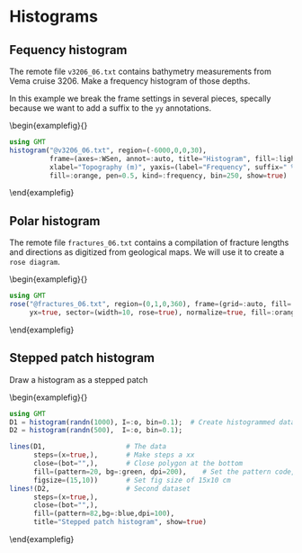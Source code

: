 # Histograms

## Fequency histogram

The remote file `v3206_06.txt` contains bathymetry measurements from Vema cruise 3206.
Make a frequency histogram of those depths.

In this example we break the frame settings in several pieces, specally because we want to add a suffix
to the `yy` annotations.

\begin{examplefig}{}
```julia
using GMT
histogram("@v3206_06.txt", region=(-6000,0,0,30),
          frame=(axes=:WSen, annot=:auto, title="Histogram", fill=:lightblue),
          xlabel="Topography (m)", yaxis=(label="Frequency", suffix=" %"),
          fill=:orange, pen=0.5, kind=:frequency, bin=250, show=true)
```
\end{examplefig}

## Polar histogram

The remote file `fractures_06.txt` contains a compilation of fracture lengths and directions as
digitized from geological maps. We will use it to create a `rose diagram`.

\begin{examplefig}{}
```julia
using GMT
rose("@fractures_06.txt", region=(0,1,0,360), frame=(grid=:auto, fill=:lightblue),
     yx=true, sector=(width=10, rose=true), normalize=true, fill=:orange, pen=0.5, show=true)
```
\end{examplefig}

## Stepped patch histogram

Draw a histogram as a stepped patch

\begin{examplefig}{}
```julia
using GMT
D1 = histogram(randn(1000), I=:o, bin=0.1);  # Create histogrammed data with bin = 0.1 (I=:o to create the dataset)
D2 = histogram(randn(500),  I=:o, bin=0.1);

lines(D1,                    # The data
      steps=(x=true,),       # Make steps a xx
      close=(bot="",),       # Close polygon at the bottom
      fill=(pattern=20, bg=:green, dpi=200),    # Set the pattern code, the background color and dpi
      figsize=(15,10))       # Set fig size of 15x10 cm
lines!(D2,                   # Second dataset
      steps=(x=true,),       
      close=(bot="",),
      fill=(pattern=82,bg=:blue,dpi=100),
      title="Stepped patch histogram", show=true)
```
\end{examplefig}
